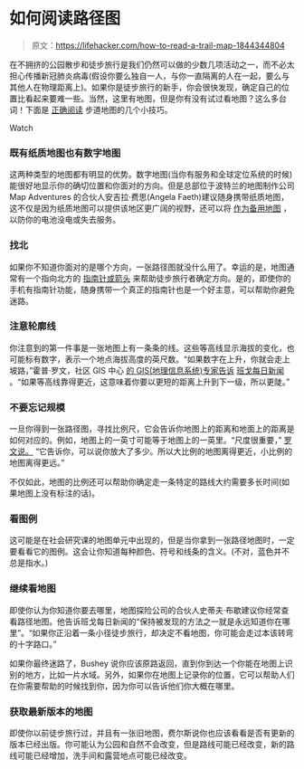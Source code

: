 # 如何阅读路径图

> 原文：<https://lifehacker.com/how-to-read-a-trail-map-1844344804>

在不拥挤的公园散步和徒步旅行是我们仍然可以做的少数几项活动之一，而不必太担心传播新冠肺炎病毒(假设你要么独自一人，与你一直隔离的人在一起，要么与其他人在物理距离上)。如果你是徒步旅行的新手，你会很快发现，确定自己的位置比看起来要难一些。当然，这里有地图，但是你有没有试过看地图？这么多台词！下面是 [正确阅读](https://bangordailynews.com/2020/07/01/act-out/how-to-read-a-trail-map/) 步道地图的几个小技巧。

Watch

### 既有纸质地图也有数字地图

这两种类型的地图都有明显的优势。数字地图(当你有服务和全球定位系统的时候)能很好地显示你的确切位置和你面对的方向。但是总部位于波特兰的地图制作公司 Map Adventures 的合伙人安吉拉·费思(Angela Faeth)建议随身携带纸质地图，这不仅是因为纸质地图可以提供该地区更广阔的视野，还可以将 [作为备用地图](https://vitals.lifehacker.com/why-you-can-t-rely-on-your-phone-in-the-great-outdoors-1828472316?_ga=2.167983847.719367687.1594312955-954933324.1558747226) ，以防你的电池没电或失去服务。

### 找北

如果你不知道你面对的是哪个方向，一张路径图就没什么用了。幸运的是，地图通常有一个指向北方的 [指南针或箭头](https://bangordailynews.com/2020/07/01/act-out/how-to-read-a-trail-map/) 来帮助徒步旅行者确定方向。是的，即使你的手机有指南针功能，随身携带一个真正的指南针也是一个好主意，可以帮助你避免迷路。

### 注意轮廓线

你注意到的第一件事是一张地图上有一条条的线。这些等高线显示海拔的变化，也可能标有数字，表示一个地点海拔高度的英尺数。“如果数字在上升，你就会走上坡路，”霍普·罗文，社区 GIS 中心 [的 GIS(地理信息系统)专家告诉](https://www.community-gis.org/) [班戈每日新闻](https://bangordailynews.com/2020/07/01/act-out/how-to-read-a-trail-map/) 。“如果等高线靠得更近，这意味着你要以更短的距离上升到下一级，所以更陡。”

### 不要忘记规模

一旦你得到一张路径图，寻找比例尺，它会告诉你地图上的距离和地面上的距离是如何对应的。例如，地图上的一英寸可能等于地图上的一英里。“尺度很重要，” [罗文说。](https://bangordailynews.com/2020/07/01/act-out/how-to-read-a-trail-map/) “它告诉你，可以说你放大了多少。所以大比例的地图离得更近，小比例的地图离得更远。”

不仅如此，地图的比例还可以帮助你确定走一条特定的路线大约需要多长时间(如果地图上没有标注的话)。

### **看图例**

这可能是在社会研究课的地图单元中出现的，但是当你拿到一张路径地图时，一定要看看它的图例。这会让你知道每种颜色、符号和线条的含义。(不对，蓝色并不总是指水。)

### 继续看地图

即使你认为你知道你要去哪里，地图探险公司的合伙人史蒂夫·布歇建议你经常查看路径地图。他告诉班戈每日新闻的“保持被发现的方法之一就是永远知道你在哪里”。“如果你正沿着一条小径徒步旅行，却决定不看地图，你可能会走过本该转弯的十字路口。”

如果你最终迷路了，Bushey 说你应该原路返回，直到你到达一个你能在地图上识别的地方，比如一片水域。另外，如果你在地图上记录你的位置，它可以帮助人们在你需要帮助的时候找到你，因为你可以告诉他们你大概在哪里。

### 获取最新版本的地图

即使你以前徒步旅行过，并且有一张旧地图，费尔斯说你也应该看看是否有更新的版本已经出版。你可能认为公园和自然不会改变，但是路线可能已经改变，新的路线可能已经增加，洗手间和露营地点可能已经改变。